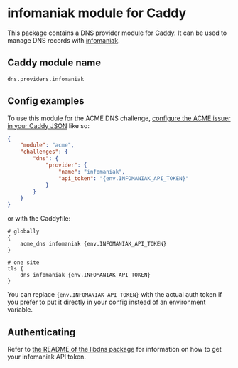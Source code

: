 infomaniak module for Caddy
===========================

This package contains a DNS provider module for [Caddy](https://github.com/caddyserver/caddy). It can be used to manage DNS records with [infomaniak](https://infomaniak.com).

## Caddy module name

```
dns.providers.infomaniak
```

## Config examples

To use this module for the ACME DNS challenge, [configure the ACME issuer in your Caddy JSON](https://caddyserver.com/docs/json/apps/tls/automation/policies/issuer/acme/) like so:

```json
{
	"module": "acme",
	"challenges": {
		"dns": {
			"provider": {
				"name": "infomaniak",
				"api_token": "{env.INFOMANIAK_API_TOKEN}"
			}
		}
	}
}
```

or with the Caddyfile:

```
# globally
{
	acme_dns infomaniak {env.INFOMANIAK_API_TOKEN}
}
```

```
# one site
tls {
	dns infomaniak {env.INFOMANIAK_API_TOKEN}
}
```

You can replace `{env.INFOMANIAK_API_TOKEN}` with the actual auth token if you prefer to put it directly in your config instead of an environment variable.

## Authenticating

Refer to [the README of the libdns package](https://github.com/libdns/infomaniak) for information on how to get your infomaniak API token.